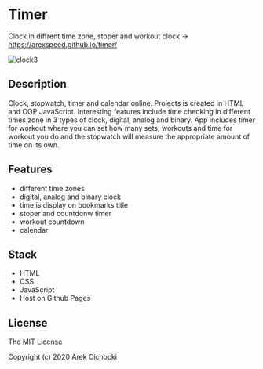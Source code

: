 
# Timer

Clock in diffrent time zone, stoper and workout clock -> https://arexspeed.github.io/timer/

![clock3](https://user-images.githubusercontent.com/62649296/113475278-df653080-9474-11eb-8ab0-35a4d678631b.png)

## Description

Clock, stopwatch, timer and calendar online. Projects is created in HTML and OOP JavaScript.
Interesting features include time checking in different times zone in 3 types of clock, digital, analog and binary. App includes timer for workout where you can set how many sets, workouts and time for workout you do and the stopwatch will measure the appropriate amount of time on its own.

## Features

- different time zones
- digital, analog and binary clock
- time is display on bookmarks title
- stoper and countdonw timer
- workout countdown
- calendar

## Stack

- HTML
- CSS
- JavaScript
- Host on Github Pages

## License

The MIT License

Copyright (c) 2020 Arek Cichocki

